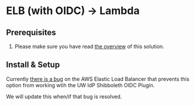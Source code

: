 # ELB (with OIDC) -> Lambda

## Prerequisites

1. Please make sure you have read [the overview](../README.md) of this solution.

## Install & Setup

Currently [there is a bug](https://forums.aws.amazon.com/thread.jspa?threadID=299792) on the AWS Elastic Load Balancer that prevents this option from working wtih the UW IdP Shibboleth OIDC Plugin.

We will update this when/if that bug is resolved.